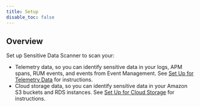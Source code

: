 ```yaml
---
title: Setup
disable_toc: false
---
```


## Overview

Set up Sensitive Data Scanner to scan your:

- Telemetry data, so you can identify sensitive data in your logs, APM spans, RUM events, and events from Event Management. See [Set Up for Telemetry Data][1] for instructions.
- Cloud storage data, so you can identify sensitive data in your Amazon S3 buckets and RDS instances. See [Set Up for Cloud Storage][2] for instructions.

[1]: /sensitive_data_scanner/setup/telemetry_data/
[2]: /sensitive_data_scanner/setup/cloud_storage/